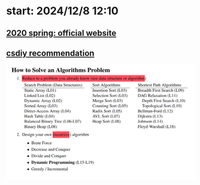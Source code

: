 # start: 2024/12/8 12:10
## [2020 spring: official website](https://ocw.mit.edu/courses/6-006-introduction-to-algorithms-spring-2020/)

## [csdiy recommendation](https://csdiy.wiki/%E6%95%B0%E6%8D%AE%E7%BB%93%E6%9E%84%E4%B8%8E%E7%AE%97%E6%B3%95/6.006/)

![alt text](<How to Solve an Algorithms Problem.png>)